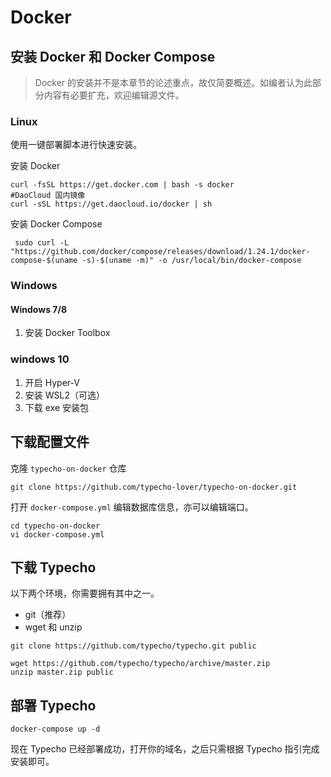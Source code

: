 # Docker

## 安装 Docker 和 Docker Compose

> Docker 的安装并不是本章节的论述重点，故仅简要概述。如编者认为此部分内容有必要扩充，欢迎编辑源文件。

### Linux

使用一键部署脚本进行快速安装。

安装 Docker

``` shell
curl -fsSL https://get.docker.com | bash -s docker
#DaoCloud 国内镜像
curl -sSL https://get.daocloud.io/docker | sh
```

安装 Docker Compose

``` shell
 sudo curl -L "https://github.com/docker/compose/releases/download/1.24.1/docker-compose-$(uname -s)-$(uname -m)" -o /usr/local/bin/docker-compose
```

### Windows

#### Windows 7/8

1. 安装 Docker Toolbox

### windows 10

1. 开启 Hyper-V
2. 安装 WSL2（可选）
3. 下载 exe 安装包

## 下载配置文件

克隆 `typecho-on-docker` 仓库

``` git
git clone https://github.com/typecho-lover/typecho-on-docker.git
```

打开 `docker-compose.yml` 编辑数据库信息，亦可以编辑端口。

``` shell
cd typecho-on-docker
vi docker-compose.yml
```

## 下载 Typecho

以下两个环境，你需要拥有其中之一。

- git（推荐）
- wget 和 unzip

``` shell
git clone https://github.com/typecho/typecho.git public
```

``` shell
wget https://github.com/typecho/typecho/archive/master.zip
unzip master.zip public
```

## 部署 Typecho

``` docker
docker-compose up -d
```

现在 Typecho 已经部署成功，打开你的域名，之后只需根据 Typecho 指引完成安装即可。
